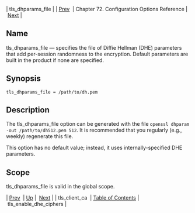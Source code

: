 | tls_dhparams_file |
| [Prev](config.tls_client_ca)  | Chapter 72. Configuration Options Reference |  [Next](conf.ref.tls_enable_dhe_ciphers) |

<a name="conf.ref.tls_dhparams_file"></a>
## Name

tls_dhparams_file — specifies the file of Diffie Hellman (DHE) parameters that add per-session randomness to the encryption. Default parameters are built in the product if none are specified.

## Synopsis

`tls_dhparams_file = /path/to/dh.pem`

<a name="idp27008112"></a>
## Description

The tls_dhparams_file option can be generated with the file `openssl dhparam -out /path/to/dh512.pem 512`. It is recommended that you regularly (e.g., weekly) regenerate this file.

This option has no default value; instead, it uses internally-specified DHE parameters.

<a name="idp27011072"></a>
## Scope

tls_dhparams_file is valid in the global scope.

| [Prev](config.tls_client_ca)  | [Up](config.options.ref) |  [Next](conf.ref.tls_enable_dhe_ciphers) |
| tls_client_ca  | [Table of Contents](index) |  tls_enable_dhe_ciphers |

